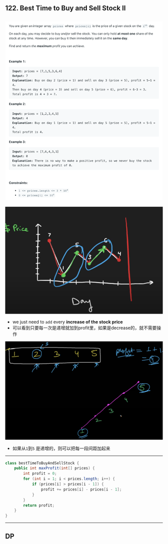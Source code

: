 ## 122. Best Time to Buy and Sell Stock II
![](img/2023-03-30-17-08-27.png)
---

![](img/2023-03-31-00-48-56.png)

- we just need to `add` every **increase of the stock price**
- 可以看到只要每一次是递增就加到profit里，如果是decrease的，就不需要操作

![](img/2023-03-31-00-54-08.png)

- 如果从`1`到`5` 是递增的，则可以把每一段间距加起来

---
```java
class bestTimeToBuyAndSellStock {
    public int maxProfit(int[] prices) {
        int profit = 0;
        for (int i = 1; i < prices.length; i++) {
            if (prices[i] > prices[i - 1]) {
                profit += prices[i] - prices[i - 1];
            }
        }
        return profit;
    }
}
```
---


## DP
